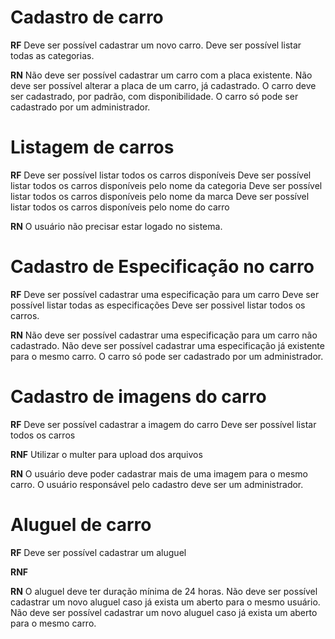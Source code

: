 # Cadastro de carro

**RF**
Deve ser possível cadastrar um novo carro.
Deve ser  possível listar todas as categorias.

**RN**
Não deve ser possível cadastrar um carro com a placa existente.
Não deve ser possível alterar a placa de um carro, já cadastrado.
O carro deve ser cadastrado, por padrão, com disponibilidade.
O carro só pode ser cadastrado por um administrador.


# Listagem de carros

**RF**
Deve ser possível listar todos os carros disponíveis
Deve ser possível listar todos os carros disponíveis pelo nome da categoria
Deve ser possível listar todos os carros disponíveis pelo nome da marca
Deve ser possível listar todos os carros disponíveis pelo nome do carro

**RN**
O usuário não precisar estar logado no sistema.

# Cadastro de Especificação no carro

**RF**
Deve ser possível cadastrar uma especificação para um carro
Deve ser possível listar todas as especificações
Deve ser possivel listar todos os carros.

**RN**
Não deve ser possível cadastrar uma especificação para um carro não cadastrado.
Não deve ser possível cadastrar uma especificação já existente para o mesmo carro.
O carro só pode ser cadastrado por um administrador.


#  Cadastro de imagens do carro

**RF**
Deve ser possível cadastrar a imagem do carro
Deve ser possível listar todos os carros

**RNF**
Utilizar o multer para upload dos arquivos

**RN**
O usuário deve poder cadastrar mais de uma imagem para o mesmo carro.
O usuário responsável pelo cadastro deve ser um administrador.


# Aluguel de carro

**RF**
Deve ser possível cadastrar um aluguel

**RNF**

**RN**
O aluguel deve ter duração mínima de 24 horas.
Não deve ser possível cadastrar um novo aluguel caso já exista um aberto para o mesmo usuário.
Não deve ser possível cadastrar um novo aluguel caso já exista um aberto para o mesmo carro.